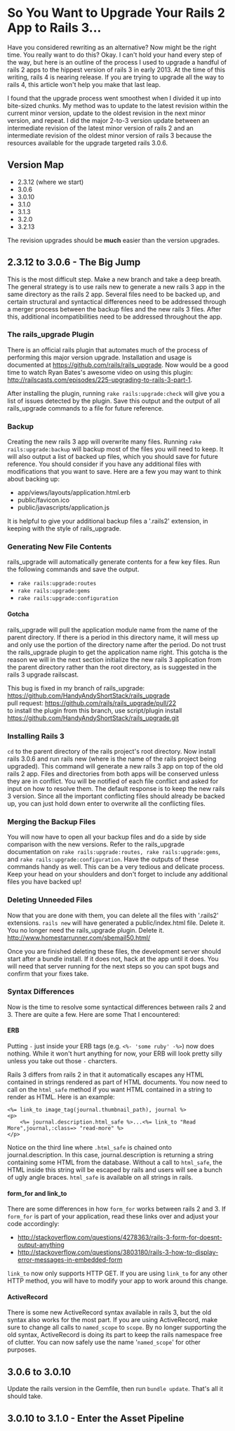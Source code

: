# So You Want to Upgrade Your Rails 2 App to Rails 3...

Have you considered rewriting as an alternative?  Now might be the right time.  You really want to do this?  Okay.  I can't hold your hand every step of the way, but here is an outline of the process I used to upgrade a handful of rails 2 apps to the hippest version of rails 3 in early 2013.  At the time of this writing, rails 4 is nearing release.  If you are trying to upgrade all the way to rails 4, this article won't help you make that last leap.

I found that the upgrade process went smoothest when I divided it up into bite-sized chunks.  My method was to update to the latest revision within the current minor version, update to the oldest revision in the next minor version, and repeat.  I did the major 2-to-3 version update between an intermediate revision of the latest minor version of rails 2 and an intermediate revision of the oldest minor version of rails 3 because the resources available for the upgrade targeted rails 3.0.6.

## Version Map

* 2.3.12 (where we start)
* 3.0.6
* 3.0.10
* 3.1.0
* 3.1.3
* 3.2.0
* 3.2.13

The revision upgrades should be **much** easier than the version upgrades.

## 2.3.12 to 3.0.6 - The Big Jump

This is the most difficult step.  Make a new branch and take a deep breath.  The general strategy is to use rails new to generate a new rails 3 app in the same directory as the rails 2 app. Several files need to be backed up, and certain structural and syntactical differences need to be addressed through a merger process between the backup files and the new rails 3 files.  After this, additional incompatibilities need to be addressed throughout the app.  

### The rails_upgrade Plugin

There is an official rails plugin that automates much of the process of performing this major version upgrade.  Installation and usage is documented at https://github.com/rails/rails_upgrade.  Now would be a good time to watch Ryan Bates's awesome video on using this plugin: http://railscasts.com/episodes/225-upgrading-to-rails-3-part-1.  

After installing the plugin, running `rake rails:upgrade:check` will give you a list of issues detected by the plugin.  Save this output and the output of all rails_upgrade commands to a file for future reference.

### Backup

Creating the new rails 3 app will overwrite many files.  Running `rake rails:upgrade:backup` will backup most of the files you will need to keep.  It will also output a list of backed up files, which you should save for future reference.  You should consider if you have any additional files with modifications that you want to save.  Here are a few you may want to think about backing up:
* app/views/layouts/application.html.erb
* public/favicon.ico
* public/javascripts/application.js

It is helpful to give your additional backup files a '.rails2' extension, in keeping with the style of rails_upgrade.

### Generating New File Contents

rails_upgrade will automatically generate contents for a few key files. Run the following commands and save the output.
* `rake rails:upgrade:routes`
* `rake rails:upgrade:gems`
* `rake rails:upgrade:configuration`

#### Gotcha

rails_upgrade will pull the application module name from the name of the parent directory. If there is a period in this directory name, it will mess up and only use the portion of the directory name after the period. Do not trust the rails_upgrade plugin to get the application name right. This gotcha is the reason we will in the next section initialize the new rails 3 application from the parent directory rather than the root directory, as is suggested in the rails 3 upgrade railscast. 

This bug is fixed in my branch of rails_upgrade: https://github.com/HandyAndyShortStack/rails_upgrade  
pull request: https://github.com/rails/rails_upgrade/pull/22  
to install the plugin from this branch, use script/plugin install https://github.com/HandyAndyShortStack/rails_upgrade.git  

### Installing Rails 3

`cd` to the parent directory of the rails project's root directory. Now install rails 3.0.6 and run rails new <project name> (where <project name> is the name of the rails project being upgraded). This command will generate a new rails 3 app on top of the old rails 2 app. Files and directories from both apps will be conserved unless they are in conflict. You will be notified of each file conflict and asked for input on how to resolve them. The default response is to keep the new rails 3 version. Since all the important conflicting files should already be backed up, you can just hold down enter to overwrite all the conflicting files.

### Merging the Backup Files

You will now have to open all your backup files and do a side by side comparison with the new versions. Refer to the rails_upgrade documentation on `rake rails:upgrade:routes, rake rails:upgrade:gems`, and `rake rails:upgrade:configuration`. Have the outputs of these commands handy as well. This can be a very tedious and delicate process. Keep your head on your shoulders and don't forget to include any additional files you have backed up!

### Deleting Unneeded Files

Now that you are done with them, you can delete all the files with '.rails2' extensions. `rails new` will have generated a public/index.html file. Delete it. You no longer need the rails_upgrade plugin. Delete it.  
http://www.homestarrunner.com/sbemail50.html/

Once you are finished deleting these files, the development server should start after a bundle install. If it does not, hack at the app until it does. You will need that server running for the next steps so you can spot bugs and confirm that your fixes take.

### Syntax Differences

Now is the time to resolve some syntactical differences between rails 2 and 3.  There are quite a few.  Here are some That I encountered:

#### ERB

Putting `-` just inside your ERB tags (e.g. `<%- 'some ruby' -%>`) now does nothing.  While it won't hurt anything for now, your ERB will look pretty silly unless you take out those `-` charcters.

Rails 3 differs from rails 2 in that it automatically escapes any HTML contained in strings rendered as part of HTML documents.  You now need to call on the `html_safe` method if you want HTML contained in a string to render as HTML.  Here is an example:

```erb
<%= link_to image_tag(journal.thumbnail_path), journal %>
<p>
    <%= journal.description.html_safe %>...<%= link_to "Read More",journal,:class=> "read-more" %>
</p>
```

Notice on the third line where `.html_safe` is chained onto journal.description. In this case, journal.description is returning a string containing some HTML from the database. Without a call to `html_safe`, the HTML inside this string will be escaped by rails and users will see a bunch of ugly angle braces. `html_safe` is available on all strings in rails.

#### form_for and link_to

There are some differences in how `form_for` works between rails 2 and 3.  If `form_for` is part of your application, read these links over and adjust your code accordingly:
* http://stackoverflow.com/questions/4278363/rails-3-form-for-doesnt-output-anything
* http://stackoverflow.com/questions/3803180/rails-3-how-to-display-error-messages-in-embedded-form

`link_to` now only supports HTTP GET.  If you are using `link_to` for any other HTTP method, you will have to modify your app to work around this change.

#### ActiveRecord

There is some new ActiveRecord syntax available in rails 3, but the old syntax also works for the most part.  If you are using ActiveRecord, make sure to change all calls to `named_scope` to `scope`. By no longer supporting the old syntax, ActiveRecord is doing its part to keep the rails namespace free of clutter. You can now safely use the name '`named_scope`' for other purposes.

## 3.0.6 to 3.0.10

Update the rails version in the Gemfile, then run `bundle update`.  That's all it should take.

## 3.0.10 to 3.1.0 - Enter the Asset Pipeline


